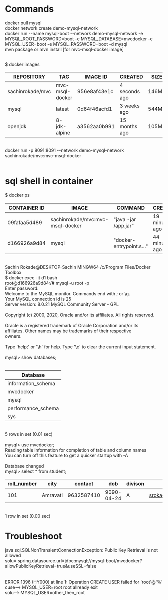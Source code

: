 # Commands</br>
docker pull mysql</br>
docker network create demo-mysql-network</br>
docker run --name mysql-boot --network demo-mysql-network -e MYSQL_ROOT_PASSWORD=boot -e MYSQL_DATABASE=mvcdocker -e MYSQL_USER=boot -e MYSQL_PASSWORD=boot -d mysql</br>
mvn package or mvn install [for mvc-msql-docker image]</br></br>

$ docker images</br>

| REPOSITORY       | TAG             | IMAGE ID     | CREATED       | SIZE  |
|------------------|-----------------|--------------|---------------|-------|
| sachinrokade/mvc | mvc-msql-docker | 956e8af43e1c | 4 seconds ago | 146MB |
| mysql            | latest          | 0d64f46acfd1 | 3 weeks ago   | 544MB |
| openjdk          | 8-jdk-alpine    | a3562aa0b991 | 15 months ago | 105MB |


</br>
docker run -p 8091:8091 --network demo-mysql-network  sachinrokade/mvc:mvc-msql-docker</br></br>

# sql shell in container</br>
$ docker ps</br>

| CONTAINER ID | IMAGE                            | COMMAND                | CREATED        | STATUS        | PORTS                  | NAMES         |
|--------------|----------------------------------|------------------------|----------------|---------------|------------------------|---------------|
| 09fafaa5d489 | sachinrokade/mvc:mvc-msql-docker | "java -jar /app.jar"   | 19 minutes ago | Up 19 minutes | 0.0.0.0:8091->8091/tcp | loving_bhabha |
| d166926a9d84 | mysql                            | "docker-entrypoint.s…" | 44 minutes ago | Up 44 minutes | 3306/tcp, 33060/tcp    | mysql-boot    |


</br>Sachin Rokade@DESKTOP-Sachin MINGW64 /c/Program Files/Docker Toolbox</br>$ docker exec -it d1 bash</br>root@d166926a9d84:/#  mysql -u root -p</br>Enter password:</br>Welcome to the MySQL monitor.  Commands end with ; or \g.</br>Your MySQL connection id is 25</br>Server version: 8.0.21 MySQL Community Server - GPL</br></br>Copyright (c) 2000, 2020, Oracle and/or its affiliates. All rights reserved.</br></br>Oracle is a registered trademark of Oracle Corporation and/or its</br>affiliates. Other names may be trademarks of their respective</br>owners.</br></br>Type 'help;' or '\h' for help. Type '\c' to clear the current input statement.</br></br>
mysql> show databases;</br>
</br>

| Database           |
|--------------------|
| information_schema |
| mvcdocker          |
| mysql              |
| performance_schema |
| sys                |

</br>5 rows in set (0.01 sec)</br></br>mysql> use mvcdocker;</br>Reading table information for completion of table and column names</br>You can turn off this feature to get a quicker startup with -A</br></br>Database changed</br>mysql> select * from student;</br>


| roll_number | city     | contact    | dob        | divison | email              | gender | standard | pin_code | student_name |
|-------------|----------|------------|------------|---------|--------------------|--------|----------|----------|--------------|
| 101         | Amravati | 9632587410 | 9090-04-24 | A       | srokade@gmail.com  | Male   | 1        | 444608   | Sachin       |

</br>1 row in set (0.00 sec)</br>

# Troubleshoot </br>
java.sql.SQLNonTransientConnectionException: Public Key Retrieval is not allowed</br>solu= spring.datasource.url=jdbc:mysql://mysql-boot/mvcdocker?allowPublicKeyRetrieval=true&useSSL=false</br></br></br>ERROR 1396 (HY000) at line 1: Operation CREATE USER failed for 'root'@'%'</br>cuse--> MYSQL_USER=root   root allready exit</br>solu--> MYSQL_USER=other_then_root</br> 
